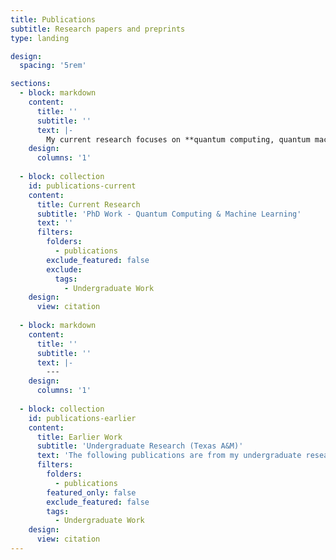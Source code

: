 ```yaml
---
title: Publications
subtitle: Research papers and preprints
type: landing

design:
  spacing: '5rem'

sections:
  - block: markdown
    content:
      title: ''
      subtitle: ''
      text: |-
        My current research focuses on **quantum computing, quantum machine learning, and quantum algorithms**.
    design:
      columns: '1'
  
  - block: collection
    id: publications-current
    content:
      title: Current Research
      subtitle: 'PhD Work - Quantum Computing & Machine Learning'
      text: ''
      filters:
        folders:
          - publications
        exclude_featured: false
        exclude:
          tags:
            - Undergraduate Work
    design:
      view: citation
  
  - block: markdown
    content:
      title: ''
      subtitle: ''
      text: |-
        ---
    design:
      columns: '1'
  
  - block: collection
    id: publications-earlier
    content:
      title: Earlier Work
      subtitle: 'Undergraduate Research (Texas A&M)'
      text: 'The following publications are from my undergraduate research in physics at Texas A&M University, where I contributed to collaborative experimental and computational projects.'
      filters:
        folders:
          - publications
        featured_only: false
        exclude_featured: false
        tags:
          - Undergraduate Work
    design:
      view: citation
---
```

